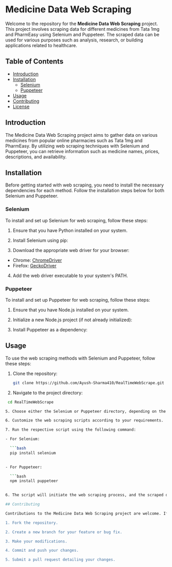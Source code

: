 # Medicine Data Web Scraping

Welcome to the repository for the **Medicine Data Web Scraping** project. This project involves scraping data for different medicines from Tata 1mg and PharmEasy using Selenium and Puppeteer. The scraped data can be used for various purposes such as analysis, research, or building applications related to healthcare.

## Table of Contents

- [Introduction](#introduction)
- [Installation](#installation)
  - [Selenium](#selenium)
  - [Puppeteer](#puppeteer)
- [Usage](#usage)
- [Contributing](#contributing)
- [License](#license)

## Introduction

The Medicine Data Web Scraping project aims to gather data on various medicines from popular online pharmacies such as Tata 1mg and PharmEasy. By utilizing web scraping techniques with Selenium and Puppeteer, you can retrieve information such as medicine names, prices, descriptions, and availability.

## Installation

Before getting started with web scraping, you need to install the necessary dependencies for each method. Follow the installation steps below for both Selenium and Puppeteer.

### Selenium

To install and set up Selenium for web scraping, follow these steps:

1. Ensure that you have Python installed on your system.

2. Install Selenium using pip:

3. Download the appropriate web driver for your browser:
- Chrome: [ChromeDriver](https://sites.google.com/a/chromium.org/chromedriver/downloads)
- Firefox: [GeckoDriver](https://github.com/mozilla/geckodriver/releases)

4. Add the web driver executable to your system's PATH.

### Puppeteer

To install and set up Puppeteer for web scraping, follow these steps:

1. Ensure that you have Node.js installed on your system.

2. Initialize a new Node.js project (if not already initialized):

3. Install Puppeteer as a dependency:

## Usage

To use the web scraping methods with Selenium and Puppeteer, follow these steps:

1. Clone the repository:
   ```bash
   git clone https://github.com/Ayush-Sharma410/RealTimeWebScrape.git

3. Navigate to the project directory:
```bash
 cd RealTimeWebScrape

5. Choose either the Selenium or Puppeteer directory, depending on the method you want to use.

6. Customize the web scraping scripts according to your requirements.

7. Run the respective script using the following command:

- For Selenium:

  ```bash
  pip install selenium
  

- For Puppeteer:

  ```bash
  npm install puppeteer
 

6. The script will initiate the web scraping process, and the scraped data will be saved or displayed as per the script implementation.

## Contributing

Contributions to the Medicine Data Web Scraping project are welcome. If you encounter any issues, have suggestions for improvements, or want to add more features, please open an issue in this repository. If you'd like to contribute code, please follow these guidelines:

1. Fork the repository.

2. Create a new branch for your feature or bug fix.

3. Make your modifications.

4. Commit and push your changes.

5. Submit a pull request detailing your changes.



